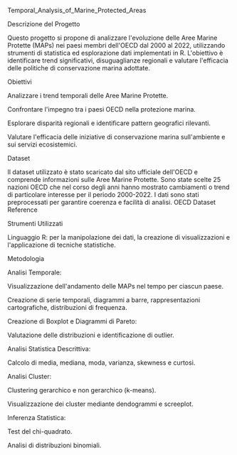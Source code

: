 Temporal_Analysis_of_Marine_Protected_Areas

Descrizione del Progetto

Questo progetto si propone di analizzare l'evoluzione delle Aree Marine Protette (MAPs) nei paesi membri dell'OECD dal 2000 al 2022, utilizzando strumenti di statistica ed esplorazione dati implementati in R. L'obiettivo è identificare trend significativi, disuguaglianze regionali e valutare l'efficacia delle politiche di conservazione marina adottate.

Obiettivi

Analizzare i trend temporali delle Aree Marine Protette.

Confrontare l'impegno tra i paesi OECD nella protezione marina.

Esplorare disparità regionali e identificare pattern geografici rilevanti.

Valutare l'efficacia delle iniziative di conservazione marina sull'ambiente e sui servizi ecosistemici.

Dataset

Il dataset utilizzato è stato scaricato dal sito ufficiale dell'OECD e comprende informazioni sulle Aree Marine Protette. Sono state scelte 25 nazioni OECD che nel corso degli anni hanno mostrato cambiamenti o trend di particolare interesse per il periodo 2000-2022. I dati sono stati preprocessati per garantire coerenza e facilità di analisi.
OECD Dataset Reference

Strumenti Utilizzati

Linguaggio R: per la manipolazione dei dati, la creazione di visualizzazioni e l'applicazione di tecniche statistiche.

Metodologia

Analisi Temporale:

Visualizzazione dell'andamento delle MAPs nel tempo per ciascun paese.

Creazione di serie temporali, diagrammi a barre, rappresentazioni cartografiche, distribuzioni di frequenza.

Creazione di Boxplot e Diagrammi di Pareto:

Valutazione delle distribuzioni e identificazione di outlier.

Analisi Statistica Descrittiva:

Calcolo di media, mediana, moda, varianza, skewness e curtosi.

Analisi Cluster:

Clustering gerarchico e non gerarchico (k-means).

Visualizzazione dei cluster mediante dendogrammi e screeplot.

Inferenza Statistica:

Test del chi-quadrato.

Analisi di distribuzioni binomiali.

